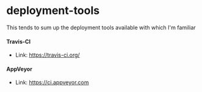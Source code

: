 # deployment-tools

This tends to sum up the deployment tools available with which I'm familiar

#### Travis-CI
 * Link: https://travis-ci.org/


#### AppVeyor
 * Link: https://ci.appveyor.com
